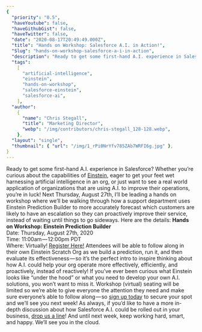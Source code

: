 ```yaml
---
{
  "priority": "0.5",
  "haveYoutube": false,
  "haveGithubGist": false,
  "haveTwitter": false,
  "date": "2020-08-17T20:49:49.000Z",
  "title": "Hands on Workshop: Salesforce A.I. in Action!",
  "Slug": "hands-on-workshop-salesforce-a-i-in-action",
  "description": "Ready to get some first-hand A.I. experience in Salesforce? Whether you’re curious about the capabilities of Einstein, eager to get your feet wet harnessing artificial intelligence in an org, or just want to see a real world application of organizations that are using A.I. to improve their operations, you’re in luck!.",
  "tags":
    [
      "artificial-intelligence",
      "einstein",
      "hands-on-workshop",
      "salesforce-einstein",
      "salesforce-ai",
    ],
  "author":
    {
      "name": "Chris Stegall",
      "title": "Marketing Director",
      "webp": "/img/contributors/chris-stegall_128-128.webp",
    },
  "layout": "single",
  "thumbnail": { "url": "/img/1_rPi0NrYfv785ZAb7WRFI6g.jpg" },
}
---
```


Ready to get some first-hand A.I. experience in Salesforce? Whether you’re curious about the capabilities of [Einstein](https://www.salesforce.com/products/platform/solutions/ai-services/), eager to get your feet wet harnessing artificial intelligence in an org, or just want to see a real world application of organizations that are using A.I. to improve their operations, you’re in luck!
Next Thursday, August 27th, I’ll be leading a hands on workshop where we’ll be walking through how a support department uses Einstein Prediction Builder to more accurately forecast which customers are likely to have an escalation so they can proactively improve their service, instead of waiting until things to go sideways.
Here are the details:
<strong>Hands on Workshop: Einstein Prediction Builder</strong><br>Date: Thursday, August 27th, 2020<br>Time: 11:00am — 12:00pm PDT<br>Where: Virtually!
[Register Here!](https://events.mkpartners.com/EinsteinWorkshop)
Attendees will be able to follow along in their own Einstein Scratch Org as we build a prediction, run it, and then evaluate its effectiveness — so it’s the perfect intro to inspire thinking about how A.I. could help your org operate more effectively, efficiently, and proactively, instead of reactively!
If you’ve ever been curious what Einstein looks like “under the hood” or what you need to develop your own A.I. solutions, you won’t want to miss it.
Workshop (virtual) seating will be limited so we’re able to give everyone the attention they need and make sure everyone’s able to follow along — so [sign up today](https://events.mkpartners.com/EinsteinWorkshop) to secure your spot and we’ll see you next week!
As always, if you’d like to have a more in-depth discussion about how Salesforce A.I. could be rolled out in your business, [drop us a line](https://www.mkpartners.com/contact/)! And until next week, keep working hard, smart, and happy.
We’ll see you in the cloud.
